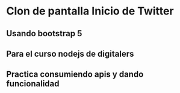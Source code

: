 # Clon de pantalla Inicio de Twitter
## Usando bootstrap 5
## Para el curso nodejs de digitalers
## Practica consumiendo apis y dando funcionalidad

